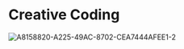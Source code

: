 # Creative Coding
 
![A8158820-A225-49AC-8702-CEA7444AFEE1-2](https://user-images.githubusercontent.com/93391058/198867739-c3c0e173-6613-4451-a420-ab7f59cfe3e9.gif)